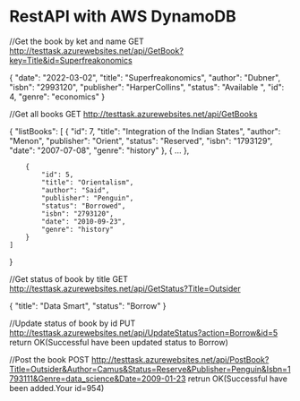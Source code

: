# RestAPI with AWS DynamoDB


//Get the book by ket and name
GET http://testtask.azurewebsites.net/api/GetBook?key=Title&id=Superfreakonomics

{
    "date": "2022-03-02",
    "title": "Superfreakonomics",
    "author": "Dubner",
    "isbn": "2993120",
    "publisher": "HarperCollins",
    "status": "Available ",
    "id": 4,
    "genre": "economics"
}

//Get all books
GET http://testtask.azurewebsites.net/api/GetBooks

{
    "listBooks": [
        {
            "id": 7,
            "title": "Integration of the Indian States",
            "author": "Menon",
            "publisher": "Orient",
            "status": "Reserved",
            "isbn": "1793129",
            "date": "2007-07-08",
            "genre": "history"
        },
        {
        ...
        },
       
        {
            "id": 5,
            "title": "Orientalism",
            "author": "Said",
            "publisher": "Penguin",
            "status": "Borrowed",
            "isbn": "2793120",
            "date": "2010-09-23",
            "genre": "history"
        }
    ]
}

//Get status of book by title
GET http://testtask.azurewebsites.net/api/GetStatus?Title=Outsider

{
    "title": "Data Smart",
    "status": "Borrow"
}


//Update status of book by id 
PUT http://testtask.azurewebsites.net/api/UpdateStatus?action=Borrow&id=5
return OK(Successful have been updated status to Borrow)

//Post the book
POST http://testtask.azurewebsites.net/api/PostBook?Title=Outsider&Author=Camus&Status=Reserve&Publisher=Penguin&Isbn=1793111&Genre=data_science&Date=2009-01-23
retrun OK(Successful have been added.Your id=954)
